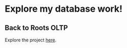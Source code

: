 # Explore my database work!
## Back to Roots OLTP
Explore the project [here](../Database/BackToRootsOLTP).
